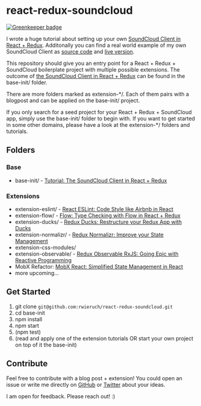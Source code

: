 # react-redux-soundcloud

[![Greenkeeper badge](https://badges.greenkeeper.io/rwieruch/react-redux-soundcloud.svg)](https://greenkeeper.io/)

I wrote a huge tutorial about setting up your own [SoundCloud Client in React + Redux](http://www.robinwieruch.de/the-soundcloud-client-in-react-redux/). Additonally you can find a real world example of my own SoundCloud Client as [source code](https://github.com/rwieruch/favesound-redux) and [live version](http://www.favesound.de/).

This repository should give you an entry point for a React + Redux + SoundCloud boilerplate project with multiple possible extensions. The outcome of [the SoundCloud Client in React + Redux](http://www.robinwieruch.de/the-soundcloud-client-in-react-redux/) can be found in the base-init/ folder.

There are more folders marked as extension-*/. Each of them pairs with a blogpost and can be applied on the base-init/ project.

If you only search for a seed project for your React + Redux + SoundCloud app, simply use the base-init/ folder to begin with. If you want to get started in some other domains, please have a look at the extension-*/ folders and tutorials.

## Folders

### Base

- base-init/ - [Tutorial: The SoundCloud Client in React + Redux](http://www.robinwieruch.de/the-soundcloud-client-in-react-redux/)

### Extensions

- extension-eslint/ - [React ESLint: Code Style like Airbnb in React](http://www.robinwieruch.de/the-soundcloud-client-in-react-redux-eslint)
- extension-flow/ - [Flow: Type Checking with Flow in React + Redux](http://www.robinwieruch.de/the-soundcloud-client-in-react-redux-flow)
- extension-ducks/ - [Redux Ducks: Restructure your Redux App with Ducks](http://www.robinwieruch.de/the-soundcloud-client-in-react-redux-ducks)
- extension-normalizr/ - [Redux Normalizr: Improve your State Management](http://www.robinwieruch.de/the-soundcloud-client-in-react-redux-normalizr)
- extension-css-modules/
- extension-observable/ - [Redux Observable RxJS: Going Epic with Reactive Programming](http://www.robinwieruch.de/redux-observable-rxjs/)
- MobX Refactor: [MobX React: Simplified State Management in React](http://www.robinwieruch.de/mobx-react)
- more upcoming...

## Get Started

1. git clone `git@github.com:rwieruch/react-redux-soundcloud.git`
2. cd base-init
3. npm install
4. npm start
5. (npm test)
6. (read and apply one of the extension tutorials OR start your own project on top of it the base-init)

## Contribute

Feel free to contribute with a blog post + extension! You could open an issue or write me directly on [GitHub](https://github.com/rwieruch) or [Twitter](https://twitter.com/rwieruch) about your ideas.

I am open for feedback. Please reach out! :)

